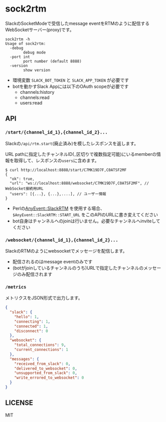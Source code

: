# sock2rtm

SlackのSocketModeで受信したmessage eventをRTMのように配信するWebSocketサーバー(proxy)です。

```
sock2rtm -h
Usage of sock2rtm:
  -debug
        debug mode
  -port int
        port number (default 8888)
  -version
        show version
```

- 環境変数 `SLACK_BOT_TOKEN` と `SLACK_APP_TOKEN` が必要です
- botを動かすSlack Appには以下のOAuth scopeが必要です
  - channels:history
  - channels:read
  - users:read

## API

### `/start/{channel_id_1},{channel_id_2}...`

Slackの`/api/rtm.start`(廃止済み)を模したレスポンスを返します。

URL pathに指定したチャンネルID(`,`区切りで複数指定可能)にいるmemberの情報を取得して、レスポンスの`users`に含めます。

```console
$ curl http://localhost:8888/start/C7MK19D7F,C0ATSF2MF
{
  "ok": true,
  "url": "ws://localhost:8888/websocket/C7MK19D7F,C0ATSF2MF", // WebSocket接続用URL
  "users": [{...}, {...},....], // ユーザー情報
}
```

- Perlの[AnyEvent::SlackRTM](https://metacpan.org/pod/AnyEvent::SlackRTM) を使用する場合、`$AnyEvent::SlackRTM::START_URL` をこのAPIのURLに書き変えてください
- bot自身はチャンネルへのjoinは行いません。必要なチャンネルへinviteしてください

### `/websocket/{channel_id_1},{channel_id_2}...`

SlackのRTMのようにwebsocketでメッセージを配信します。

- 配信されるのはmessage eventのみです
- (botがjoinしているチャンネルのうち)URLで指定したチャンネルのメッセージのみ配信されます

### `/metrics`

メトリクスをJSON形式で出力します。

```json
{
  "slack": {
    "hello": 1,
    "connecting": 1,
    "connected": 1,
    "disconnect": 0
  },
  "websocket": {
    "total_connections": 9,
    "current_connections": 1
  },
  "messages": {
    "received_from_slack": 0,
    "delivered_to_websocket": 0,
    "unsupported_from_slack": 0,
    "write_errored_to_websocket": 0
  }
}
```

## LICENSE

MIT
